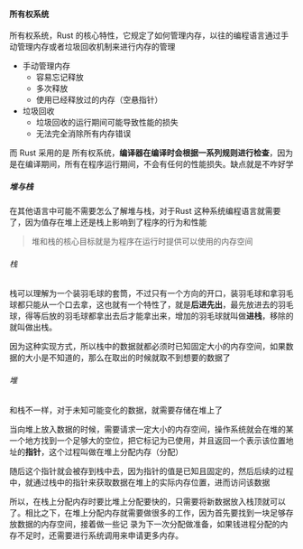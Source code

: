 ####  所有权系统

所有权系统，Rust 的核心特性，它规定了如何管理内存，以往的编程语言通过手动管理内存或者垃圾回收机制来进行内存的管理

- 手动管理内存
	- 容易忘记释放
	- 多次释放
	- 使用已经释放过的内存（空悬指针）
- 垃圾回收
	- 垃圾回收的运行期间可能导致性能的损失
	- 无法完全消除所有内存错误

而 Rust 采用的是 所有权系统，**编译器在编译时会根据一系列规则进行检查**，因为是在编译期间，所有在程序运行期间，不会有任何的性能损失。缺点就是不咋好学

##### 堆与栈

在其他语言中可能不需要怎么了解堆与栈，对于Rust 这种系统编程语言就需要了，因为值存在堆上还是栈上影响到了程序的行为和性能

> 堆和栈的核心目标就是为程序在运行时提供可以使用的内存空间

###### 栈

栈可以理解为一个装羽毛球的套筒，不过只有一个方向的开口，装羽毛球和拿羽毛球都只能从一个口去拿，这也就有一个特性了，就是**后进先出**，最先放进去的羽毛球，得等后放的羽毛球都拿出去后才能拿出来，增加的羽毛球就叫做**进栈**，移除的就叫做出栈。

因为这种实现方式，所以栈中的数据就都必须时已知固定大小的内存空间，如果数据的大小是不知道的，那么在取出的时候就取不到想要的数据了

###### 堆

和栈不一样，对于未知可能变化的数据，就需要存储在堆上了

当向堆上放入数据的时候，需要请求一定大小的内存空间，操作系统就会在堆的某一个地方找到一个足够大的空位，把它标记为已使用，并且返回一个表示该位置地址的**指针**，这个过程叫做在堆上分配内存（分配） 

随后这个指针就会被存到栈中去，因为指针的值是已知且固定的，然后后续的过程中，就通过栈中的指针来获取数据在堆上的实际内存位置，进而访问该数据

所以，在栈上分配内存时要比堆上分配要快的，只需要将新数据放入栈顶就可以了。相比之下，在堆上分配内存就需要做很多的工作，因为首先要找到一块足够存放数据的内存空间，接着做一些记
录为下一次分配做准备，如果钱进程分配的内存不足时，还需要进行系统调用来申请更多内存。


